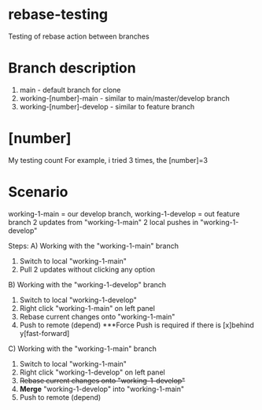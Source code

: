 # rebase-testing
Testing of rebase action between branches

# Branch description
1. main - default branch for clone
2. working-[number]-main - similar to main/master/develop branch
3. working-[number]-develop - similar to feature branch

# [number]
My testing count
For example, i tried 3 times, the [number]=3

# Scenario
working-1-main = our develop branch, working-1-develop = out feature branch
2 updates from "working-1-main"
2 local pushes in "working-1-develop"

Steps:
A) Working with the "working-1-main" branch
1. Switch to local "working-1-main"
2. Pull 2 updates without clicking any option

B) Working with the "working-1-develop" branch
1. Switch to local "working-1-develop"
2. Right click "working-1-main" on left panel
3. Rebase current changes onto "working-1-main"
4. Push to remote (depend) ***Force Push is required if there is [x]behind y[fast-forward]

C) Working with the "working-1-main" branch
1. Switch to local "working-1-main"
2. Right click "working-1-develop" on left panel
3. ~~Rebase current changes onto "working-1-develop"~~
4. **Merge** "working-1-develop" into "working-1-main"
5. Push to remote (depend)

